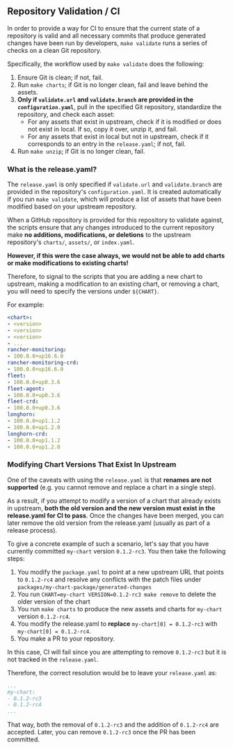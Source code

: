 ## Repository Validation / CI

In order to provide a way for CI to ensure that the current state of a repository is valid and all necessary commits that produce generated changes have been run by developers, `make validate` runs a series of checks on a clean Git repository.

Specifically, the workflow used by `make validate` does the following:
1. Ensure Git is clean; if not, fail.
2. Run `make charts`; if Git is no longer clean, fail and leave behind the assets.
3. **Only if `validate.url` and `validate.branch` are provided in the `configuration.yaml`**, pull in the specified Git repository, standardize the repository, and check each asset:
   - For any assets that exist in upstream, check if it is modified or does not exist in local. If so, copy it over, unzip it, and fail.
   - For any assets that exist in local but not in upstream, check if it corresponds to an entry in the `release.yaml`; if not, fail.
4. Run `make unzip`; if Git is no longer clean, fail.

### What is the release.yaml?

The `release.yaml` is only specified if `validate.url` and `validate.branch` are provided in the repository's `configuration.yaml`. It is created automatically if you run `make validate`, which will produce a list of assets that have been modified based on your upstream repository.

When a GitHub repository is provided for this repository to validate against, the scripts ensure that any changes introduced to the current repository make **no additions, modifications, or deletions** to the upstream repository's `charts/`, `assets/`, or `index.yaml`.

**However, if this were the case always, we would not be able to add charts or make modifications to existing charts!**

Therefore, to signal to the scripts that you are adding a new chart to upstream, making a modification to an existing chart, or removing a chart, you will need to specify the versions under `${CHART}`.

For example:

```yaml
<chart>:
- <version>
- <version>
- <version>
- ...
rancher-monitoring:
- 100.0.0+up16.6.0
rancher-monitoring-crd:
- 100.0.0+up16.6.0
fleet:
- 100.0.0+up0.3.6
fleet-agent:
- 100.0.0+up0.3.6
fleet-crd:
- 100.0.0+up0.3.6
longhorn:
- 100.0.0+up1.1.2
- 100.0.0+up1.2.0
longhorn-crd:
- 100.0.0+up1.1.2
- 100.0.0+up1.2.0
```

### Modifying Chart Versions That Exist In Upstream

One of the caveats with using the `release.yaml` is that **renames are not supported** (e.g. you cannot remove and replace a chart in a single step).

As a result, if you attempt to modify a version of a chart that already exists in upstream, **both the old version and the new version must exist in the release.yaml for CI to pass**. Once the changes have been merged, you can later remove the old version from the release.yaml (usually as part of a release process).

To give a concrete example of such a scenario, let's say that you have currently committed `my-chart` version `0.1.2-rc3`. You then take the following steps:
1. You modify the `package.yaml` to point at a new upstream URL that points to `0.1.2-rc4` and resolve any conflicts with the patch files under `packages/my-chart-package/generated-changes`
2. You run `CHART=my-chart VERSION=0.1.2-rc3 make remove` to delete the older version of the chart
3. You run `make charts` to produce the new assets and charts for `my-chart` version `0.1.2-rc4`.
4. You modify the release.yaml to **replace** `my-chart[0] = 0.1.2-rc3` with `my-chart[0] = 0.1.2-rc4`.
5. You make a PR to your repository.

In this case, CI will fail since you are attempting to remove `0.1.2-rc3` but it is not tracked in the `release.yaml`.

Therefore, the correct resolution would be to leave your `release.yaml` as:

```yaml
...
my-chart:
- 0.1.2-rc3
- 0.1.2-rc4
...
```

That way, both the removal of `0.1.2-rc3` and the addition of `0.1.2-rc4` are accepted. Later, you can remove `0.1.2-rc3` once the PR has been committed.
